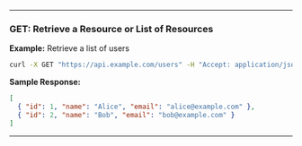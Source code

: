 
---

### GET: Retrieve a Resource or List of Resources

**Example:** Retrieve a list of users

```bash
curl -X GET "https://api.example.com/users" -H "Accept: application/json"
```

**Sample Response:**

```json
[
  { "id": 1, "name": "Alice", "email": "alice@example.com" },
  { "id": 2, "name": "Bob", "email": "bob@example.com" }
]
```

---
